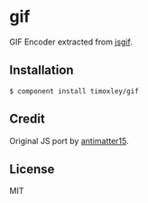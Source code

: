 # gif

  GIF Encoder extracted from [jsgif](https://github.com/antimatter15/jsgif).

## Installation

    $ component install timoxley/gif

## Credit

Original JS port by [antimatter15](https://github.com/antimatter15/jsgif).

## License

  MIT
